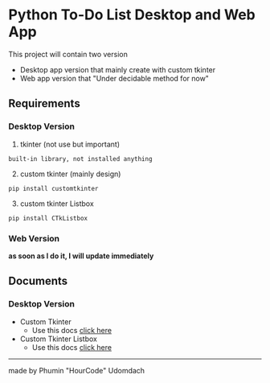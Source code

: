 # Python To-Do List Desktop and Web App
This project will contain two version
- Desktop app version that mainly create with custom tkinter
- Web app version that "Under decidable method for now"

## Requirements
### Desktop Version
1. tkinter (not use but important)
```
built-in library, not installed anything
```
2. custom tkinter (mainly design)
```
pip install customtkinter
```
3. custom tkinter Listbox
```
pip install CTkListbox
```
### Web Version
__as soon as I do it, I will update immediately__

## Documents
### Desktop Version
* Custom Tkinter
  - Use this docs [click here](https://customtkinter.tomschimansky.com/documentation)
* Custom Tkinter Listbox
  - Use this docs [click here](https://github.com/Akascape/CTkListbox)

---
made by Phumin "HourCode" Udomdach